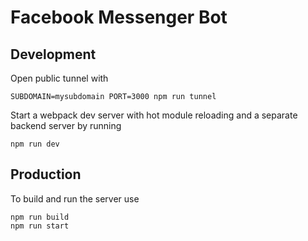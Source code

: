 # Facebook Messenger Bot

## Development

Open public tunnel with

    SUBDOMAIN=mysubdomain PORT=3000 npm run tunnel

Start a webpack dev server with hot module reloading and a separate backend server by running

    npm run dev

## Production

To build and run the server use

    npm run build
    npm run start
